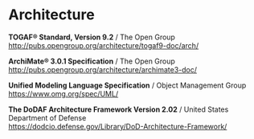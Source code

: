 # Architecture

**TOGAF® Standard, Version 9.2** / The Open Group  
http://pubs.opengroup.org/architecture/togaf9-doc/arch/

**ArchiMate® 3.0.1 Specification** / The Open Group  
http://pubs.opengroup.org/architecture/archimate3-doc/

**Unified Modeling Language Specification** / Object Management Group  
https://www.omg.org/spec/UML/

**The DoDAF Architecture Framework Version 2.02** / United States Department of Defense    
https://dodcio.defense.gov/Library/DoD-Architecture-Framework/
